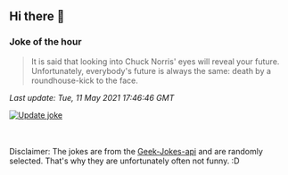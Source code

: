 ## Hi there 👋

### Joke of the hour
<!-- joke -->
>It is said that looking into Chuck Norris' eyes will reveal your future. Unfortunately, everybody's future is always the same: death by a roundhouse-kick to the face.
<!-- /joke -->

*Last update: Tue, 11 May 2021 17:46:46 GMT*

[![Update joke](https://github.com/nclskfm/nclskfm/actions/workflows/joke.yml/badge.svg)](https://github.com/nclskfm/nclskfm/actions/workflows/joke.yml)

<br><br>
Disclaimer: The jokes are from the [Geek-Jokes-api](https://github.com/sameerkumar18/geek-joke-api) and are randomly selected. That's why they are unfortunately often not funny. :D
